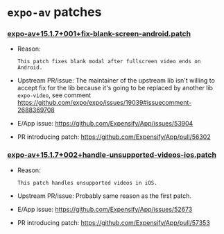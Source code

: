 # `expo-av` patches

### [expo-av+15.1.7+001+fix-blank-screen-android.patch](expo-av+15.1.7+001+fix-blank-screen-android.patch)

- Reason:
  
    ```
    This patch fixes blank modal after fullscreen video ends on Android.
    ```
  
- Upstream PR/issue: The maintainer of the upstream lib isn't willing to accept fix for the lib because it's going to be replaced by another lib `expo-video`, see comment https://github.com/expo/expo/issues/19039#issuecomment-2688369708
- E/App issue: https://github.com/Expensify/App/issues/53904
- PR introducing patch: https://github.com/Expensify/App/pull/56302


### [expo-av+15.1.7+002+handle-unsupported-videos-ios.patch](expo-av+15.1.7+002+handle-unsupported-videos-ios.patch)

- Reason:
  
    ```
    This patch handles unsupported videos in iOS.
    ```
  
- Upstream PR/issue: Probably same reason as the first patch.
- E/App issue: https://github.com/Expensify/App/issues/52673
- PR introducing patch: https://github.com/Expensify/App/pull/57353